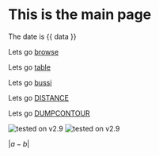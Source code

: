 # This is the main page

The date is {{ data }}

Lets go [browse](browse.md)

Lets go [table](table.md)

Lets go [bussi](https://gtribello.github.io/test-nest-tables/browse.html?search=bussi)

Lets go [DISTANCE](DISTANCE.md)

Lets go [DUMPCONTOUR](DUMCONTOUR.md)

<img src="https://img.shields.io/badge/v2.9-fail 0%25-green.svg" alt="tested on v2.9" />

<img src="https://img.shields.io/badge/v2.9-failed-red.svg" alt="tested on v2.9" />

$\vert a - b \vert$
